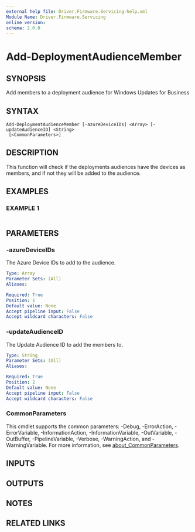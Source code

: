 ```yaml
---
external help file: Driver.Firmware.Servicing-help.xml
Module Name: Driver.Firmware.Servicing
online version:
schema: 2.0.0
---
```


# Add-DeploymentAudienceMember

## SYNOPSIS
Add members to a deployment audience for Windows Updates for Business

## SYNTAX

```
Add-DeploymentAudienceMember [-azureDeviceIDs] <Array> [-updateAudienceID] <String>
 [<CommonParameters>]
```

## DESCRIPTION
This function will check if the deployments audiences have the devices as members, and if not they will be added to the audience.

## EXAMPLES

### EXAMPLE 1
```

```

## PARAMETERS

### -azureDeviceIDs
The Azure Device IDs to add to the audience.

```yaml
Type: Array
Parameter Sets: (All)
Aliases:

Required: True
Position: 1
Default value: None
Accept pipeline input: False
Accept wildcard characters: False
```

### -updateAudienceID
The Update Audience ID to add the members to.

```yaml
Type: String
Parameter Sets: (All)
Aliases:

Required: True
Position: 2
Default value: None
Accept pipeline input: False
Accept wildcard characters: False
```

### CommonParameters
This cmdlet supports the common parameters: -Debug, -ErrorAction, -ErrorVariable, -InformationAction, -InformationVariable, -OutVariable, -OutBuffer, -PipelineVariable, -Verbose, -WarningAction, and -WarningVariable. For more information, see [about_CommonParameters](http://go.microsoft.com/fwlink/?LinkID=113216).

## INPUTS

## OUTPUTS

## NOTES

## RELATED LINKS
